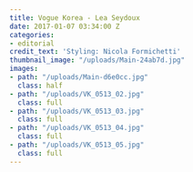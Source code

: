 ```yaml
---
title: Vogue Korea - Lea Seydoux
date: 2017-01-07 03:34:00 Z
categories:
- editorial
credit_text: 'Styling: Nicola Formichetti'
thumbnail_image: "/uploads/Main-24ab7d.jpg"
images:
- path: "/uploads/Main-d6e0cc.jpg"
  class: half
- path: "/uploads/VK_0513_02.jpg"
  class: full
- path: "/uploads/VK_0513_03.jpg"
  class: full
- path: "/uploads/VK_0513_04.jpg"
  class: full
- path: "/uploads/VK_0513_05.jpg"
  class: full
---
```


